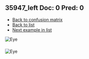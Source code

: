## 35947_left Doc: 0 Pred: 0
- [Back to confusion matrix](https://github.com/juliandewit/kaggle_retinopathy/blob/master/matrix.md)
- [Back to list](https://github.com/juliandewit/kaggle_retinopathy/blob/master/lists/00/list.md)
- [Next example in list](https://github.com/juliandewit/kaggle_retinopathy/blob/master/lists/00/35/3595_left.md)

![Eye](https://retinopaty.blob.core.windows.net/size1024/35947_left_0.jpeg)

### 

![Eye]()
